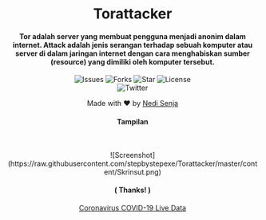 <H1 align="center">Torattacker
</H1>
<H4 align="center">Tor adalah server yang membuat pengguna menjadi anonim dalam internet.
Attack adalah jenis serangan terhadap sebuah komputer atau server di dalam jaringan internet dengan cara menghabiskan sumber (resource) yang dimiliki oleh komputer tersebut.</H4>

<p align="center">
 <img src="https://img.shields.io/github/issues/stepbystepexe/Torattacker" alt="Issues">
 <img src="https://img.shields.io/github/forks/stepbystepexe/Torattacker" alt="Forks">
 <img src="https://img.shields.io/github/stars/stepbystepexe/Torattacker" alt="Star">
 <img src="https://img.shields.io/github/license/stepbystepexe/Torattacker" alt="License"> <br>
 <img src="https://img.shields.io/twitter/url?url=https%3A%2F%2Fgithub.com%2Stepbystepexe%2Fcoronaupdate" alt="Twitter"> <br>
</p>

<p align="center">
Made with ❤️ by <a href="https://github.com/stepbystepexe">Nedi Senja</a>
</p>
 <h4 align="center">Tampilan</h4> <br>
 <p align="center">
![Screenshot](https://raw.githubusercontent.com/stepbystepexe/Torattacker/master/content/Skrinsut.png)
 <h4 align="center">( Thanks! )</h4>

<p align="center"><a href="https://kawalcorona.com" target="_blank">Coronavirus COVID-19 Live Data</a></p>
